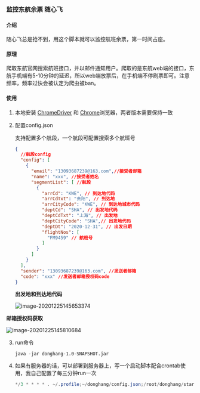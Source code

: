 ### 监控东航余票 随心飞

#### 介绍

随心飞总是抢不到，用这个脚本就可以监控航班余票，第一时间占座。

#### 原理

爬取东航官网搜索航班接口，并以邮件通知用户。爬取的是东航web端的接口，东航手机端有5-10分钟的延迟，所以web端放票后，在手机端不停刷票即可。注意频率，频率过快会被认定为爬虫被ban。

#### 使用

1. 本地安装 [ChromeDriver](https://chromedriver.chromium.org/) 和 [Chrome](https://www.google.com/intl/zh-CN/chrome/)浏览器，两者版本需要保持一致

2. 配置config.json

   支持配置多个航段，一个航段可配置搜索多个航班号

   ```json
   {
     //航段config
     "config": [
       {
         "email": "13093687239@163.com",//接受者邮箱
         "name": "xxx", //接受者姓名
         "segmentList": [ //航段
           {
             "arrCd": "KWE", // 到达地代码
             "arrCdTxt": "贵阳", // 到达地
             "arrCityCode": "KWE", // 到达地城市代码
             "deptCd": "SHA", // 出发地代码
             "deptCdTxt": "上海", // 出发地
             "deptCityCode": "SHA",// 出发地代码
             "deptDt": "2020-12-31", // 出发日期
             "flightNos": [
               "FM9459" // 航班号
             ]
           }
         ]
       }
     ],
     "sender": "13093687239@163.com", //发送者邮箱
     "code": "xxx" //发送者邮箱授权码code
   }
   ```

   **出发地和到达地代码**

   ![image-20201225145653374](https://tva1.sinaimg.cn/large/0081Kckwgy1gm043nfqs6j316u0mxn1r.jpg)

**邮箱授权码获取**

![image-20201225145810684](https://tva1.sinaimg.cn/large/0081Kckwgy1gm044ta6kcj30ur0cgq4z.jpg)

3. run命令

   ```shell
   java -jar donghang-1.0-SNAPSHOT.jar
   ```

4. 如果有服务器的话，可以部署到服务器上，写一个启动脚本配合crontab使用，我自己配置了每三分钟run一次

   ```java
   */3 * * * * . ~/.profile;~/donghang/config.json;/root/donghang/start.sh > /root/donghang/info.log 2>&1 &g
   ```

   